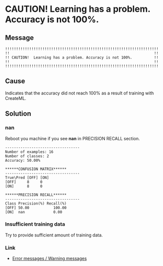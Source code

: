 # CAUTION!  Learning has a problem. Accuracy is not 100%.

## Message

```
!!!!!!!!!!!!!!!!!!!!!!!!!!!!!!!!!!!!!!!!!!!!!!!!!!!!!!!!!!!!!!!!!!!!!!
!!                                                                  !!
!! CAUTION!  Learning has a problem. Accuracy is not 100%.          !!
!!                                                                  !!
!!!!!!!!!!!!!!!!!!!!!!!!!!!!!!!!!!!!!!!!!!!!!!!!!!!!!!!!!!!!!!!!!!!!!!
```

## Cause

Indicates that the accuracy did not reach 100% as a result of training with CreateML.

## Solution

### nan

Reboot you machine if you see **nan** in PRECISION RECALL section.

```
----------------------------------
Number of examples: 16
Number of classes: 2
Accuracy: 50.00%

******CONFUSION MATRIX******
----------------------------------
True\Pred [OFF] [ON]  
[OFF]     8     0     
[ON]      8     0     

******PRECISION RECALL******
----------------------------------
Class Precision(%) Recall(%)
[OFF] 50.00           100.00         
[ON]  nan             0.00            
```

### Insufficient training data

Try to provide sufficient amount of training data.

### Link

- [Error messages / Warning messages](../error_warning_messages.md)

